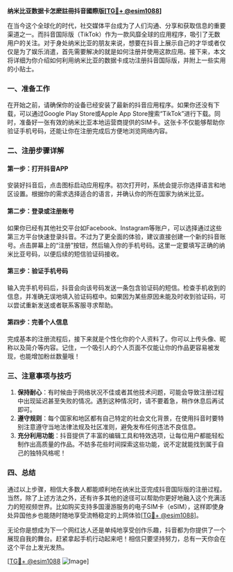 **纳米比亚数据卡怎麽註冊抖音國際版[[TG💪+ @esim1088](https://t.me/s/esim1088)]**

在当今这个全球化的时代，社交媒体平台成为了人们沟通、分享和获取信息的重要渠道之一。而抖音国际版（TikTok）作为一款风靡全球的应用程序，吸引了无数用户的关注。对于身处纳米比亚的朋友来说，想要在抖音上展示自己的才华或者仅仅是为了娱乐消遣，首先需要解决的就是如何注册并使用这款应用。接下来，本文将详细为你介绍如何利用纳米比亚的数据卡成功注册抖音国际版，并附上一些实用的小贴士。

### 一、准备工作

在开始之前，请确保你的设备已经安装了最新的抖音应用程序。如果你还没有下载，可以通过Google Play Store或Apple App Store搜索“TikTok”进行下载。同时，准备好一张有效的纳米比亚本地运营商提供的SIM卡。这张卡不仅能够帮助你验证手机号码，还能让你在注册完成后方便地浏览网络内容。

### 二、注册步骤详解

#### 第一步：打开抖音APP
安装好抖音后，点击图标启动应用程序。初次打开时，系统会提示你选择语言和地区设置。根据你的需求选择适合的语言，并确认你的所在国家为纳米比亚。

#### 第二步：登录或注册账号
如果你已经有其他社交平台如Facebook、Instagram等账户，可以选择通过这些第三方平台快速登录抖音。不过为了更全面的体验，建议直接创建一个新的抖音账号。点击屏幕上的“注册”按钮，然后输入你的手机号码。这里一定要填写正确的纳米比亚号码，以便后续的短信验证码接收。

#### 第三步：验证手机号码
输入完手机号码后，抖音会向该号码发送一条包含验证码的短信。检查手机收到的信息，并准确无误地填入验证码框中。如果因为某些原因未能及时收到验证码，可以尝试重新发送或者联系客服寻求帮助。

#### 第四步：完善个人信息
完成基本的注册流程后，接下来就是个性化你的个人资料了。你可以上传头像、昵称以及简介等内容。记住，一个吸引人的个人页面不仅能让你的作品更容易被发现，也能增加粉丝数量哦！

### 三、注意事项与技巧

1. **保持耐心**：有时候由于网络状况不佳或者其他技术问题，可能会导致注册过程中出现延迟甚至失败的情况。遇到这种情况时，请不要着急，稍作休息后再试即可。
2. **遵守规则**：每个国家和地区都有自己特定的社会文化背景，在使用抖音时要特别注意遵守当地法律法规及社区准则，避免发布任何违法不良信息。
3. **充分利用功能**：抖音提供了丰富的编辑工具和特效选项，让每位用户都能轻松制作出高质量的作品。不妨多花些时间探索这些功能，说不定就能找到属于自己的独特风格呢！

### 四、总结

通过以上步骤，相信大多数人都能顺利地在纳米比亚完成抖音国际版的注册过程。当然，除了上述方法之外，还有许多其他的途径可以帮助你更好地融入这个充满活力的短视频世界。比如购买支持多国漫游服务的电子SIM卡（eSIM），这样即使身处异国他乡也能随时随地享受流畅稳定的上网体验[[TG💪+ @esim1088](https://t.me/s/esim1088)]。

无论你是想成为下一个网红达人还是单纯地享受创作乐趣，抖音都为你提供了一个展现自我的舞台。赶紧拿起手机行动起来吧！相信只要坚持努力，总有一天你会在这个平台上发光发热。

[[TG💪+ @esim1088](https://t.me/s/esim1088) ![Image](https://i.postimg.cc/4NQfJmqS/Snipaste-2025-05-13-00-14-12.png)]